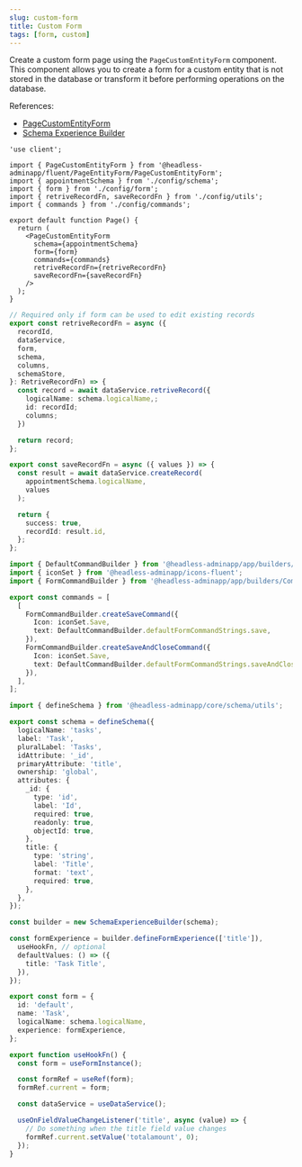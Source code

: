 ```yaml
---
slug: custom-form
title: Custom Form
tags: [form, custom]
---
```


Create a custom form page using the `PageCustomEntityForm` component. This component allows you to create a form for a custom entity that is not stored in the database or transform it before performing operations on the database.

<!--truncate-->

References:

- [PageCustomEntityForm](/docs/getting-started/pages/custom-form)
- [Schema Experience Builder](/docs/api-reference/client/schema-experience-builder/)

```tsx title="data/tasks/new/page.tsx"
'use client';

import { PageCustomEntityForm } from '@headless-adminapp/fluent/PageEntityForm/PageCustomEntityForm';
import { appointmentSchema } from './config/schema';
import { form } from './config/form';
import { retriveRecordFn, saveRecordFn } from './config/utils';
import { commands } from './config/commands';

export default function Page() {
  return (
    <PageCustomEntityForm
      schema={appointmentSchema}
      form={form}
      commands={commands}
      retriveRecordFn={retriveRecordFn}
      saveRecordFn={saveRecordFn}
    />
  );
}
```

```ts title="data/tasks/new/config/retriveRecordFn.ts"
// Required only if form can be used to edit existing records
export const retriveRecordFn = async ({
  recordId,
  dataService,
  form,
  schema,
  columns,
  schemaStore,
}: RetriveRecordFn) => {
  const record = await dataService.retriveRecord({
    logicalName: schema.logicalName,;
    id: recordId;
    columns;
  })

  return record;
};
```

```ts title="data/tasks/new/config/saveRecordFn.ts"
export const saveRecordFn = async ({ values }) => {
  const result = await dataService.createRecord(
    appointmentSchema.logicalName,
    values
  );

  return {
    success: true,
    recordId: result.id,
  };
};
```

```ts title="data/tasks/new/config/commands.ts"
import { DefaultCommandBuilder } from '@headless-adminapp/app/builders/CommandBuilder/DefaultCommandBuilder';
import { iconSet } from '@headless-adminapp/icons-fluent';
import { FormCommandBuilder } from '@headless-adminapp/app/builders/CommandBuilder/FormCommandBuilder';

export const commands = [
  [
    FormCommandBuilder.createSaveCommand({
      Icon: iconSet.Save,
      text: DefaultCommandBuilder.defaultFormCommandStrings.save,
    }),
    FormCommandBuilder.createSaveAndCloseCommand({
      Icon: iconSet.Save,
      text: DefaultCommandBuilder.defaultFormCommandStrings.saveAndClose,
    }),
  ],
];
```

```ts title="data/taskss/new/config/schema.ts"
import { defineSchema } from '@headless-adminapp/core/schema/utils';

export const schema = defineSchema({
  logicalName: 'tasks',
  label: 'Task',
  pluralLabel: 'Tasks',
  idAttribute: '_id',
  primaryAttribute: 'title',
  ownership: 'global',
  attributes: {
    _id: {
      type: 'id',
      label: 'Id',
      required: true,
      readonly: true,
      objectId: true,
    },
    title: {
      type: 'string',
      label: 'Title',
      format: 'text',
      required: true,
    },
  },
});
```

```ts title="data/tasks/new/config/form.ts"
const builder = new SchemaExperienceBuilder(schema);

const formExperience = builder.defineFormExperience(['title']),
  useHookFn, // optional
  defaultValues: () => ({
    title: 'Task Title',
  }),
});

export const form = {
  id: 'default',
  name: 'Task',
  logicalName: schema.logicalName,
  experience: formExperience,
};
```

```ts title="data/tasks/new/config/useHookFn.ts"
export function useHookFn() {
  const form = useFormInstance();

  const formRef = useRef(form);
  formRef.current = form;

  const dataService = useDataService();

  useOnFieldValueChangeListener('title', async (value) => {
    // Do something when the title field value changes
    formRef.current.setValue('totalamount', 0);
  });
}
```
